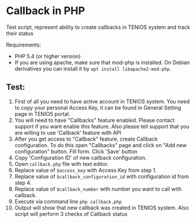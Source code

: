# Callback in PHP

Test script, represent ability to create callbacks in TENIOS system and track their status

Requirements:
- PHP 5.4 (or higher version)
- If you are using apache, make sure that mod-php is installed. On Debian derivatives 
  you can install it by ``apt install libapache2-mod-php``.

## Test:
1. First of all you need to have active account in TENIOS system. You need to copy your personal Access Key, it can be found in General Setting page in TENIOS portal.
2. You will need to have "Callbacks" feature enabled. Please contact support if you want enable this feature. Also please tell support that you are willing to use 'Callback' feature with API
3. After you get access to "Callback" feature, create Callback configuration. To do this open "Callbacks" page and click on "Add new configuration" button. Fill form. Click 'Save' button
4. Copy 'Configuration ID' of new callback configuration.
5. Open `callback.php` file with text editor.
6. Replace value of ``$access_key`` with Access Key from step 1.
7. Replace value of ``$callback_configuration_id`` with configuration id from step 4.
8. Replace value of ``$callback_number`` with number you want to call with callback.
9. Execute via command line ``php callback.php``
10. Output will show that new callback was created in TENIOS system. Also script will perform 3 checks of Callback status

